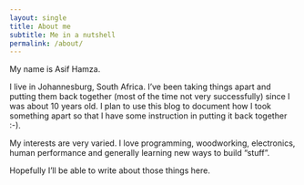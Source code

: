 ```yaml
---
layout: single
title: About me
subtitle: Me in a nutshell
permalink: /about/
---
```


My name is Asif Hamza. 

I live in Johannesburg, South Africa. I’ve been taking things apart and putting them back together (most of the time not very successfully) since I was about 10 years old. I plan to use this blog to document how I took something apart so that I have some instruction in putting it back together :-).

My interests are very varied. I love programming, woodworking, electronics, human performance and generally learning new ways to build “stuff”. 

Hopefully I’ll be able to write about those things here.